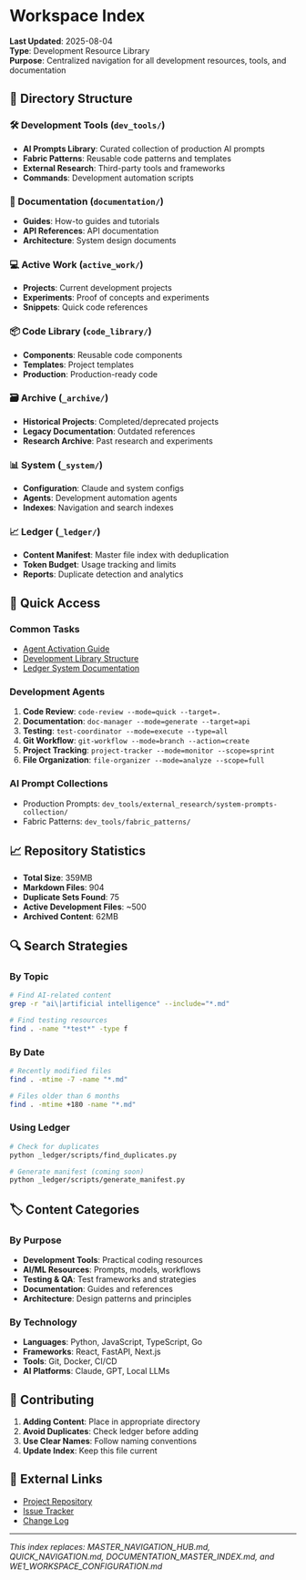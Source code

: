 # Workspace Index

**Last Updated**: 2025-08-04  
**Type**: Development Resource Library  
**Purpose**: Centralized navigation for all development resources, tools, and documentation

## 📁 Directory Structure

### 🛠️ Development Tools (`dev_tools/`)
- **AI Prompts Library**: Curated collection of production AI prompts
- **Fabric Patterns**: Reusable code patterns and templates
- **External Research**: Third-party tools and frameworks
- **Commands**: Development automation scripts

### 📝 Documentation (`documentation/`)
- **Guides**: How-to guides and tutorials
- **API References**: API documentation
- **Architecture**: System design documents

### 💻 Active Work (`active_work/`)
- **Projects**: Current development projects
- **Experiments**: Proof of concepts and experiments
- **Snippets**: Quick code references

### 📦 Code Library (`code_library/`)
- **Components**: Reusable code components
- **Templates**: Project templates
- **Production**: Production-ready code

### 🗃️ Archive (`_archive/`)
- **Historical Projects**: Completed/deprecated projects
- **Legacy Documentation**: Outdated references
- **Research Archive**: Past research and experiments

### 📊 System (`_system/`)
- **Configuration**: Claude and system configs
- **Agents**: Development automation agents
- **Indexes**: Navigation and search indexes

### 📈 Ledger (`_ledger/`)
- **Content Manifest**: Master file index with deduplication
- **Token Budget**: Usage tracking and limits
- **Reports**: Duplicate detection and analytics

## 🚀 Quick Access

### Common Tasks
- [Agent Activation Guide](_system/claude_config/agents/AGENT_ACTIVATION_GUIDE.md)
- [Development Library Structure](documentation/guides/DEVELOPMENT_LIBRARY_STRUCTURE.md)
- [Ledger System Documentation](_ledger/README.md)

### Development Agents
1. **Code Review**: `code-review --mode=quick --target=.`
2. **Documentation**: `doc-manager --mode=generate --target=api`
3. **Testing**: `test-coordinator --mode=execute --type=all`
4. **Git Workflow**: `git-workflow --mode=branch --action=create`
5. **Project Tracking**: `project-tracker --mode=monitor --scope=sprint`
6. **File Organization**: `file-organizer --mode=analyze --scope=full`

### AI Prompt Collections
- Production Prompts: `dev_tools/external_research/system-prompts-collection/`
- Fabric Patterns: `dev_tools/fabric_patterns/`

## 📈 Repository Statistics
- **Total Size**: 359MB
- **Markdown Files**: 904
- **Duplicate Sets Found**: 75
- **Active Development Files**: ~500
- **Archived Content**: 62MB

## 🔍 Search Strategies

### By Topic
```bash
# Find AI-related content
grep -r "ai\|artificial intelligence" --include="*.md"

# Find testing resources
find . -name "*test*" -type f
```

### By Date
```bash
# Recently modified files
find . -mtime -7 -name "*.md"

# Files older than 6 months
find . -mtime +180 -name "*.md"
```

### Using Ledger
```bash
# Check for duplicates
python _ledger/scripts/find_duplicates.py

# Generate manifest (coming soon)
python _ledger/scripts/generate_manifest.py
```

## 🏷️ Content Categories

### By Purpose
- **Development Tools**: Practical coding resources
- **AI/ML Resources**: Prompts, models, workflows
- **Testing & QA**: Test frameworks and strategies
- **Documentation**: Guides and references
- **Architecture**: Design patterns and principles

### By Technology
- **Languages**: Python, JavaScript, TypeScript, Go
- **Frameworks**: React, FastAPI, Next.js
- **Tools**: Git, Docker, CI/CD
- **AI Platforms**: Claude, GPT, Local LLMs

## 📝 Contributing

1. **Adding Content**: Place in appropriate directory
2. **Avoid Duplicates**: Check ledger before adding
3. **Use Clear Names**: Follow naming conventions
4. **Update Index**: Keep this file current

## 🔗 External Links

- [Project Repository](.)
- [Issue Tracker](_system/claude_config/agents/issues/)
- [Change Log](CHANGELOG.md)

---

*This index replaces: MASTER_NAVIGATION_HUB.md, QUICK_NAVIGATION.md, DOCUMENTATION_MASTER_INDEX.md, and WE1_WORKSPACE_CONFIGURATION.md*